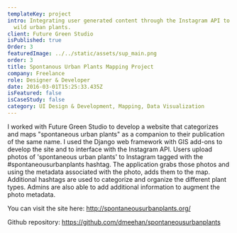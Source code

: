 ```yaml
---
templateKey: project
intro: Integrating user generated content through the Instagram API to document
  wild urban plants.
client: Future Green Studio
isPublished: true
Order: 3
featuredImage: ../../static/assets/sup_main.png
order: 3
title: Spontanous Urban Plants Mapping Project
company: Freelance
role: Designer & Developer
date: 2016-03-01T15:25:33.435Z
isFeatured: false
isCaseStudy: false
category: UI Design & Development, Mapping, Data Visualization
---
```

I worked with Future Green Studio to develop a website that categorizes and maps "spontaneous urban plants" as a companion to their publication of the same name. I used the Django web framework with GIS add-ons to develop the site and to interface with the Instagram API. Users upload photos of 'spontaneous urban plants' to Instagram tagged with the #spontaneousurbanplants hashtag. The application grabs those photos and using the metadata associated with the photo, adds them to the map. Additional hashtags are used to categorize and organize the different plant types. Admins are also able to add additional information to augment the photo metadata.

You can visit the site here: <http://spontaneousurbanplants.org/>

Github repository: https://github.com/dmeehan/spontaneousurbanplants